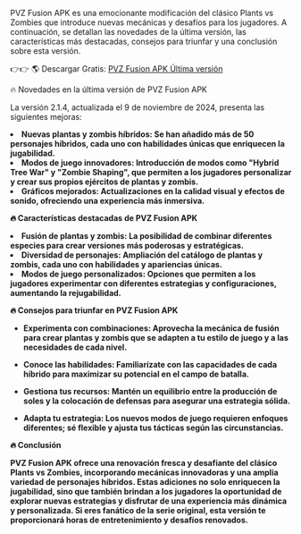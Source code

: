 PVZ Fusion APK es una emocionante modificación del clásico Plants vs Zombies que introduce nuevas mecánicas y desafíos para los jugadores. A continuación, se detallan las novedades de la última versión, las características más destacadas, consejos para triunfar y una conclusión sobre esta versión.

👉👉 🌎 Descargar Gratis: [PVZ Fusion APK Última versión](https://coimobile.io/es/pvz-fusion/)


🔥 Novedades en la última versión de PVZ Fusion APK



La versión 2.1.4, actualizada el 9 de noviembre de 2024, presenta las siguientes mejoras:

<li><strong> Nuevas plantas y zombis híbridos: Se han añadido más de 50 personajes híbridos, cada uno con habilidades únicas que enriquecen la jugabilidad. 


<li><strong> Modos de juego innovadores: Introducción de modos como "Hybrid Tree War" y "Zombie Shaping", que permiten a los jugadores personalizar y crear sus propios ejércitos de plantas y zombis. 


<li><strong> Gráficos mejorados: Actualizaciones en la calidad visual y efectos de sonido, ofreciendo una experiencia más inmersiva.



🔥 Características destacadas de PVZ Fusion APK




<li><strong> Fusión de plantas y zombis: La posibilidad de combinar diferentes especies para crear versiones más poderosas y estratégicas. 


<li><strong> Diversidad de personajes: Ampliación del catálogo de plantas y zombis, cada uno con habilidades y apariencias únicas. 


<li><strong> Modos de juego personalizados: Opciones que permiten a los jugadores experimentar con diferentes estrategias y configuraciones, aumentando la rejugabilidad. 



🔥 Consejos para triunfar en PVZ Fusion APK


- Experimenta con combinaciones: Aprovecha la mecánica de fusión para crear plantas y zombis que se adapten a tu estilo de juego y a las necesidades de cada nivel.

- Conoce las habilidades: Familiarízate con las capacidades de cada híbrido para maximizar su potencial en el campo de batalla.

- Gestiona tus recursos: Mantén un equilibrio entre la producción de soles y la colocación de defensas para asegurar una estrategia sólida.

- Adapta tu estrategia: Los nuevos modos de juego requieren enfoques diferentes; sé flexible y ajusta tus tácticas según las circunstancias.


🔥 Conclusión


PVZ Fusion APK ofrece una renovación fresca y desafiante del clásico Plants vs Zombies, incorporando mecánicas innovadoras y una amplia variedad de personajes híbridos. Estas adiciones no solo enriquecen la jugabilidad, sino que también brindan a los jugadores la oportunidad de explorar nuevas estrategias y disfrutar de una experiencia más dinámica y personalizada. Si eres fanático de la serie original, esta versión te proporcionará horas de entretenimiento y desafíos renovados.

